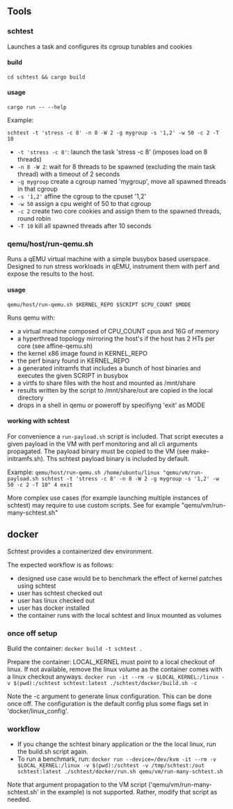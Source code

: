 ## Tools

### schtest

Launches a task and configures its cgroup tunables and cookies

#### build

`cd schtest && cargo build`

#### usage

`cargo run -- --help`

Example:

`schtest -t 'stress -c 8' -n 8 -W 2 -g mygroup -s '1,2' -w 50 -c 2 -T 10`

* `-t 'stress -c 8'`: launch the task 'stress -c 8' (imposes load on 8 threads)
* `-n 8 -W 2`: wait for 8 threads to be spawned (excluding the main task thread) with a timeout of 2 seconds
* `-g mygroup` create a cgroup named 'mygroup', move all spawned threads in that cgroup
* `-s '1,2'` affine the cgroup to the cpuset '1,2'
* `-w 50` assign a cpu weight of 50 to that cgroup
* `-c 2` create two core cookies and assign them to the spawned threads, round robin
* `-T 10` kill all spawned threads after 10 seconds

### qemu/host/run-qemu.sh

Runs a qEMU virtual machine with a simple busybox based userspace.
Designed to run stress workloads in qEMU, instrument them with perf and expose the results to the host.

#### usage

`qemu/host/run-qemu.sh $KERNEL_REPO $SCRIPT $CPU_COUNT $MODE`

Runs qemu with:
* a virtual machine composed of CPU_COUNT cpus and 16G of memory
* a hyperthread topology mirroring the host's if the host has 2 HTs per core (see affine-qemu.sh)
* the kernel x86 image found in KERNEL_REPO
* the perf binary found in KERNEL_REPO
* a generated initramfs that includes a bunch of host binaries and executes the given SCRIPT in busybox
* a virtfs to share files with the host and mounted as /mnt/share
* results written by the script to /mnt/share/out are copied in the local directory
* drops in a shell in qemu or poweroff by specifiyng 'exit' as MODE

#### working with schtest

For convenience a `run-payload.sh` script is included.
That script executes a given payload in the VM with perf monitoring and all cli arguments propagated.
The payload binary must be copied to the VM (see make-initramfs.sh).
Ths schtest payload binary is included by default.

Example: `qemu/host/run-qemu.sh /home/ubuntu/linux "qemu/vm/run-payload.sh schtest -t 'stress -c 8' -n 8 -W 2 -g mygroup -s '1,2' -w 50 -c 2 -T 10" 4 exit`

More complex use cases (for example launching multiple instances of schtest) may require to use custom scripts.
See for example "qemu/vm/run-many-schtest.sh"

## docker

Schtest provides a containerized dev environment.

The expected workflow is as follows:
* designed use case would be to benchmark the effect of kernel patches using schtest
* user has schtest checked out
* user has linux checked out
* user has docker installed
* the container runs with the local schtest and linux mounted as volumes

### once off setup

Build the container:
`docker build -t schtest .`

Prepare the container:
LOCAL_KERNEL must point to a local checkout of linux. If not available, remove the linux volume as the container comes with a linux checkout anyways.
`docker run -it --rm -v $LOCAL_KERNEL:/linux -v $(pwd):/schtest schtest:latest ./schtest/docker/build.sh -c`

Note the -c argument to generate linux configuration. This can be done once off. The configuration is the default config plus some flags set in 'docker/linux_config'.

### workflow

* If you change the schtest binary application or the the local linux, run the build.sh script again.
* To run a benchmark, run:
`docker run --device=/dev/kvm -it --rm -v $LOCAL_KERNEL:/linux -v $(pwd):/schtest -v /tmp/schtest:/out schtest:latest ./schtest/docker/run.sh qemu/vm/run-many-schtest.sh`

Note that argument propagation to the VM script ('qemu/vm/run-many-schtest.sh' in the example) is not supported. Rather, modify that script as needed.
